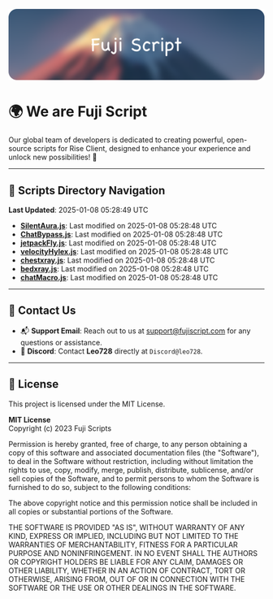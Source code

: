 ![Banner](.github/b.webp)

# 🌍 **We are Fuji Script**

Our global team of developers is dedicated to creating powerful, open-source scripts for Rise Client, designed to enhance your experience and unlock new possibilities! 🌟

---
<!-- SCRIPTS_NAVIGATION_START -->
## 📂 **Scripts Directory Navigation**

**Last Updated**: 2025-01-08 05:28:49 UTC

- **[SilentAura.js](scripts/SilentAura.js)**: Last modified on 2025-01-08 05:28:48 UTC
- **[ChatBypass.js](scripts/ChatBypass.js)**: Last modified on 2025-01-08 05:28:48 UTC
- **[jetpackFly.js](scripts/jetpackFly.js)**: Last modified on 2025-01-08 05:28:48 UTC
- **[velocityHylex.js](scripts/velocityHylex.js)**: Last modified on 2025-01-08 05:28:48 UTC
- **[chestxray.js](scripts/chestxray.js)**: Last modified on 2025-01-08 05:28:48 UTC
- **[bedxray.js](scripts/bedxray.js)**: Last modified on 2025-01-08 05:28:48 UTC
- **[chatMacro.js](scripts/chatMacro.js)**: Last modified on 2025-01-08 05:28:48 UTC

<!-- SCRIPTS_NAVIGATION_END -->

---

## 💬 **Contact Us**  
- 📬 **Support Email**: Reach out to us at [support@fujiscript.com](mailto:support@fujiscript.com) for any questions or assistance.  
- 💬 **Discord**: Contact **Leo728** directly at `Discord@leo728`.

---

## 📜 **License**

This project is licensed under the MIT License.  

**MIT License**  
Copyright (c) 2023 Fuji Scripts  

Permission is hereby granted, free of charge, to any person obtaining a copy of this software and associated documentation files (the "Software"), to deal in the Software without restriction, including without limitation the rights to use, copy, modify, merge, publish, distribute, sublicense, and/or sell copies of the Software, and to permit persons to whom the Software is furnished to do so, subject to the following conditions:  

The above copyright notice and this permission notice shall be included in all copies or substantial portions of the Software.  

THE SOFTWARE IS PROVIDED "AS IS", WITHOUT WARRANTY OF ANY KIND, EXPRESS OR IMPLIED, INCLUDING BUT NOT LIMITED TO THE WARRANTIES OF MERCHANTABILITY, FITNESS FOR A PARTICULAR PURPOSE AND NONINFRINGEMENT. IN NO EVENT SHALL THE AUTHORS OR COPYRIGHT HOLDERS BE LIABLE FOR ANY CLAIM, DAMAGES OR OTHER LIABILITY, WHETHER IN AN ACTION OF CONTRACT, TORT OR OTHERWISE, ARISING FROM, OUT OF OR IN CONNECTION WITH THE SOFTWARE OR THE USE OR OTHER DEALINGS IN THE SOFTWARE.  
